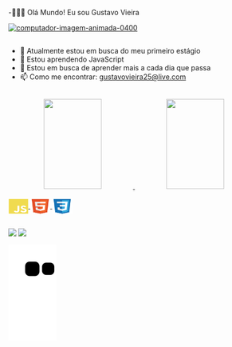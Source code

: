 -👱🏻‍♂️ Olá Mundo! Eu sou Gustavo Vieira

 <a href="https://www.imagensanimadas.com/cat-computadores-56.htm"><img src="https://www.imagensanimadas.com/data/media/56/computador-imagem-animada-0400.gif" border="0" alt="computador-imagem-animada-0400" /></a>

##

- 🔭 Atualmente estou em busca do meu primeiro estágio
- 🌱 Estou aprendendo JavaScript
- 👯 Estou em busca de aprender mais a cada dia que passa
- 📫 Como me encontrar: gustavovieira25@live.com

##

<div align="center">
  <a href="https://github.com/GusttavoBR">
  <img height="180em" width="48%" src="https://github-readme-stats.vercel.app/api?username=GusttavoBR&show_icons=true&theme=aura&include_all_commits=true&count_private=true"/>
  <img height="180em" width="48%" src="https://github-readme-stats.vercel.app/api/top-langs/?username=GusttavoBR&layout=compact&langs_count=7&theme=aura"/>
</div>
<div style="display: inline_block"><br>
  <img align="center" alt="Guh-Js" height="30" width="40" src="https://raw.githubusercontent.com/devicons/devicon/master/icons/javascript/javascript-plain.svg">
  <img align="center" alt="Guh-Js" height="30" width="40" src="https://raw.githubusercontent.com/devicons/devicon/master/icons/html5/html5-original.svg">
  <img align="center" alt="Guh-Js" height="30" width="40" src="https://raw.githubusercontent.com/devicons/devicon/master/icons/css3/css3-original.svg">
  

</div>
  
  ##
 
<div> 
  <a href = "mailto:gustavovieira25@live.com"><img src="https://img.shields.io/badge/Microsoft_Outlook-0078D4?style=for-the-badge&logo=microsoft-outlook&logoColor=white" target="_blank"></a>
  <a href="https://www.linkedin.com/in/gustavo-vieira-arruda-267019175/" target="_blank"><img src="https://img.shields.io/badge/-LinkedIn-%230077B5?style=for-the-badge&logo=linkedin&logoColor=white" target="_blank"></a> 
 
  ![Snake animation](https://github.com/GusttavoBR/GusttavoBR/blob/output/github-contribution-grid-snake.svg)
 
</div>

